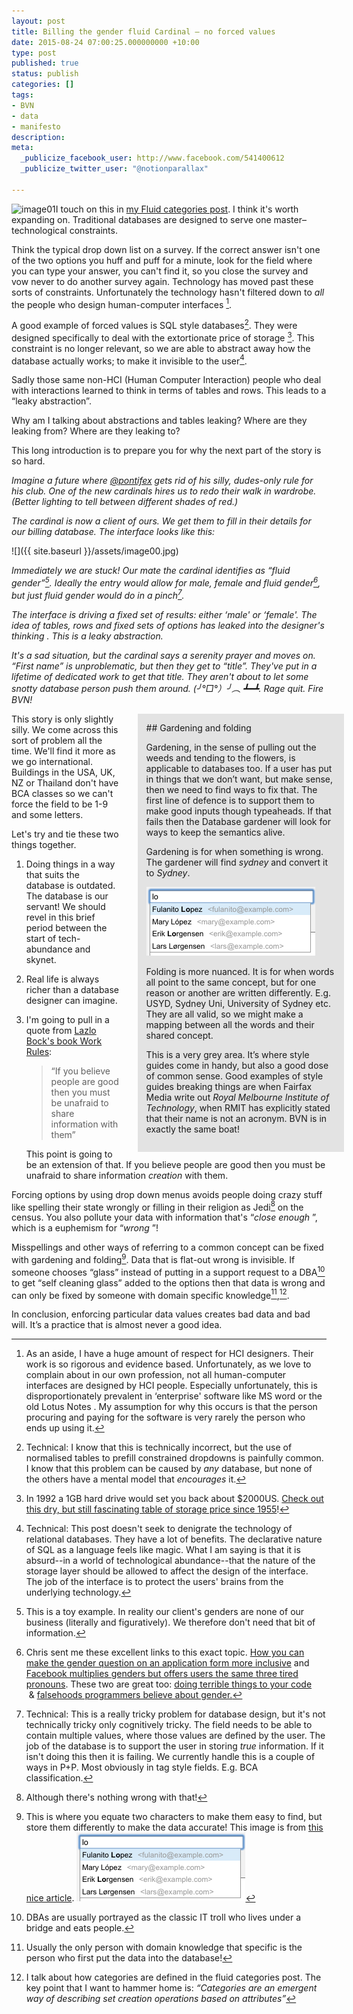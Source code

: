 ```yaml
---
layout: post
title: Billing the gender fluid Cardinal – no forced values
date: 2015-08-24 07:00:25.000000000 +10:00
type: post
published: true
status: publish
categories: []
tags:
- BVN
- data
- manifesto
description:
meta:
  _publicize_facebook_user: http://www.facebook.com/541400612
  _publicize_twitter_user: "@notionparallax"

---
```

<style type="text/css">
  .sidebar {
      width: 60%;
      display: block;
      float: right;
      transform: translateX(2em);
      background-color: hsla(0, 0%, 0%, 0.1);;
      padding: 1em;
    }
</style>

<img class="alignright wp-image-1851" src="{{ site.baseurl }}/assets/image01.png" alt="image01" width="146" height="200" />I touch on this in <a title="Fluid categories – define things by their attributes not their name" href="http://tropos.bvn.com.au/2015/02/27/taxonomy/">my Fluid categories post</a>. I think it's worth expanding on. Traditional databases are designed to serve one master–technological constraints.

Think the typical drop down list on a survey. If the correct answer isn't one of the two options you huff and puff for a minute, look for the field where you can type your answer, you can't find it, so you close the survey and vow never to do another survey again. Technology has moved past these sorts of constraints. Unfortunately the technology hasn't filtered down to _all_ the people who design human-computer interfaces [^1].

A good example of forced values is SQL style databases[^2]. They were designed specifically to deal with the extortionate price of storage [^3]. This constraint is no longer relevant, so we are able to abstract away how the database actually works; to make it invisible to the user[^4].

Sadly those same non-HCI (Human Computer Interaction) people who deal with interactions learned to think in terms of tables and rows. This leads to a “leaky abstraction”.

Why am I talking about abstractions and tables leaking? Where are they leaking from? Where are they leaking to?

This long introduction is to prepare you for why the next part of the story is so hard.

_Imagine a future where [@pontifex](https://twitter.com/Pontifex) gets rid of his silly, dudes-only rule for his club. One of the new cardinals hires us to redo their walk in wardrobe. (Better lighting to tell between different shades of red.)_

_The cardinal is now a client of ours. We get them to fill in their details for our billing database. The interface looks like this:_

![]({{ site.baseurl }}/assets/image00.jpg)

_Immediately we are stuck! Our mate the cardinal identifies as “fluid gender”[^5]. Ideally the entry would allow for male, female and fluid gender[^6], but just _fluid gender_ would do in a pinch[^7]._

_The interface is driving a fixed set of results: either ‘male' or ‘female'. The idea of tables, rows and fixed sets of options has leaked into the designer's thinking . This is a leaky abstraction._

_It's a sad situation, but the cardinal says a serenity prayer and moves on. “First name” is unproblematic, but then they get to “title”. They've put in a lifetime of dedicated work to get that title. They aren't about to let some snotty database person push them around. (╯°□°）╯︵ ┻━┻. Rage quit. Fire BVN!_

<div class="sidebar">
## Gardening and folding

Gardening, in the sense of pulling out the weeds and tending to the flowers, is applicable to databases too. If a user has put in things that we don’t want, but make sense, then we need to find ways to fix that. The first line of defence is to support them to make good inputs though typeaheads. If that fails then the Database gardener will look for ways to keep the semantics alive.

Gardening is for when something is wrong. The gardener will find _sydney_ and convert it to _Sydney_.

![](/assets/accent-folding.png)

Folding is more nuanced. It is for when words all point to the same concept, but for one reason or another are written differently. E.g. USYD, Sydney Uni, University of Sydney etc. They are all valid, so we might make a mapping between all the words and their shared concept.

This is a very grey area. It’s where style guides come in handy, but also a good dose of common sense. Good examples of style guides breaking things are when Fairfax Media write out _Royal Melbourne Institute of Technology_, when RMIT has explicitly stated that their name is not an acronym. BVN is in exactly the same boat!
</div>

This story is only slightly silly. We come across this sort of problem all the time. We'll find it more as we go international. Buildings in the USA, UK, NZ or Thailand don't have BCA classes so we can't force the field to be 1-9 and some letters.

Let's try and tie these two things together.

1. Doing things in a way that suits the database is outdated. The database is our servant! We should revel in this brief period between the start of tech-abundance and skynet.
1. Real life is always richer than a database designer can imagine.
1. I'm going to pull in a quote from <a href="http://www.amazon.com/Work-Rules-Insights-Inside-Transform/dp/1455554790">Lazlo Bock's book Work Rules</a>:

    > “If you believe people are good then you must be unafraid to share information with them”

    This point is going to be an extension of that. If you believe people are good then you must be unafraid to share information _creation_ with them.

Forcing options by using drop down menus avoids people doing crazy stuff like spelling their state wrongly or filling in their religion as Jedi[^8] on the census. You also pollute your data with information that's “_close enough_ ”, which is a euphemism for “_wrong_ ”!

Misspellings and other ways of referring to a common concept can be fixed with gardening and folding[^9]. Data that is flat-out wrong is invisible. If someone chooses “glass” instead of putting in a support request to a DBA[^10] to get “self cleaning glass” added to the options then that data is wrong and can only be fixed by someone with domain specific knowledge[^11],[^12].

In conclusion, enforcing particular data values creates bad data and bad will. It’s a practice that is almost never a good idea.



[^1]: As an aside, I have a huge amount of respect for HCI designers. Their work is so rigorous and evidence based. Unfortunately, as we love to complain about in our own profession, not all human-computer interfaces are designed by HCI people. Especially unfortunately, this is disproportionately prevalent in ‘enterprise' software like MS word or the old Lotus Notes . My assumption for why this occurs is that the person procuring and paying for the software is very rarely the person who ends up using it.

[^2]: Technical: I know that this is technically incorrect, but the use of normalised tables to prefill constrained dropdowns is painfully common. I know that this problem can be caused by _any_ database, but none of the others have a mental model that _encourages_ it.

[^3]: In 1992 a 1GB hard drive would set you back about $2000US. <a href="http://www.jcmit.com/diskprice.htm">Check out this dry, but still fascinating table of storage price since 1955</a>!

[^4]: Technical: This post doesn't seek to denigrate the technology of relational databases. They have a lot of benefits. The declarative nature of SQL as a language feels like magic. What I am saying is that it is absurd--in a world of technological abundance--that the nature of the storage layer should be allowed to affect the design of the interface. The job of the interface is to protect the users' brains from the underlying technology.

[^5]: This is a toy example. In reality our client's genders are none of our business (literally and figuratively). We therefore don't need that bit of information.

[^6]: Chris sent me these excellent links to this exact topic. <a href="http://itspronouncedmetrosexual.com/2012/06/how-can-i-make-the-gender-question-on-an-application-form-more-inclusive/">How you can make the gender question on an application form more inclusive</a> and <a href="https://illinois.edu/blog/view/25/110232">Facebook multiplies genders but offers users the same three tired pronouns</a>. These two are great too: <a href="http://blog.codinghorror.com/doing-terrible-things-to-your-code/">doing terrible things to your code </a> &amp; <a href="http://www.cscyphers.com/blog/2012/06/28/falsehoods-programmers-believe-about-gender/">falsehoods programmers believe about gender.</a>

[^7]: Technical: This is a really tricky problem for database design, but it's not technically tricky only cognitively tricky. The field needs to be able to contain multiple values, where those values are defined by the user. The job of the database is to support the user in storing _true_ information. If it isn't doing this then it is failing. We currently handle this is a couple of ways in P+P. Most obviously in tag style fields. E.g. BCA classification.

[^8]: Although there's nothing wrong with that!

[^9]: This is where you equate two characters to make them easy to find, but store them differently to make the data accurate! This image is from [this nice article](http://alistapart.com/article/accent-folding-for-auto-complete). ![](/assets/accent-folding.png)

[^10]: DBAs are usually portrayed as the classic IT troll who lives under a bridge and eats people.

[^11]: Usually the only person with domain knowledge that specific is the person who first put the data into the database!


[^12]: I talk about how categories are defined in the fluid categories post. The key point that I want to hammer home is: _“Categories are an emergent way of describing set creation operations based on attributes”_